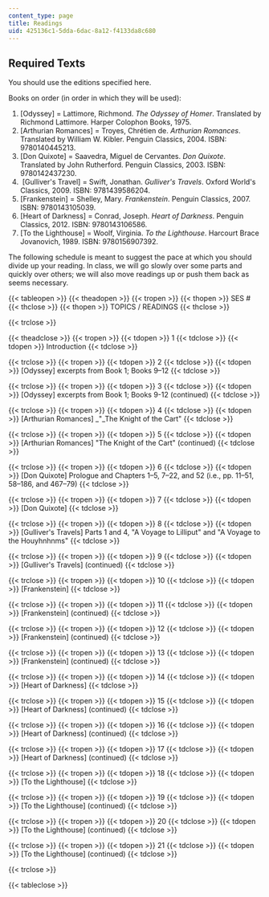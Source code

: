 ```yaml
---
content_type: page
title: Readings
uid: 425136c1-5dda-6dac-8a12-f4133da8c680
---
```


Required Texts
--------------

You should use the editions specified here.

Books on order (in order in which they will be used):

1.  \[Odyssey\] = Lattimore, Richmond. _The Odyssey of Homer_. Translated by Richmond Lattimore. Harper Colophon Books, 1975.
2.  \[Arthurian Romances\] = Troyes, Chrétien de. _Arthurian Romances_. Translated by William W. Kibler. Penguin Classics, 2004. ISBN: 9780140445213.
3.  \[Don Quixote\] = Saavedra, Miguel de Cervantes. _Don Quixote_. Translated by John Rutherford. Penguin Classics, 2003. ISBN: 9780142437230.
4.   \[Gulliver's Travel\] = Swift, Jonathan. _Gulliver's Travels_. Oxford World's Classics, 2009. ISBN: 9781439586204.
5.  \[Frankenstein\] = Shelley, Mary. _Frankenstein_. Penguin Classics, 2007. ISBN: 9780143105039.
6.  \[Heart of Darkness\] = Conrad, Joseph. _Heart of Darkness_. Penguin Classics, 2012. ISBN: 9780143106586.
7.  \[To the Lighthouse\] = Woolf, Virginia. _To the Lighthouse_. Harcourt Brace Jovanovich, 1989. ISBN: 9780156907392.

The following schedule is meant to suggest the pace at which you should divide up your reading. In class, we will go slowly over some parts and quickly over others; we will also move readings up or push them back as seems necessary.

{{< tableopen >}}
{{< theadopen >}}
{{< tropen >}}
{{< thopen >}}
SES #
{{< thclose >}}
{{< thopen >}}
TOPICS / READINGS
{{< thclose >}}

{{< trclose >}}

{{< theadclose >}}
{{< tropen >}}
{{< tdopen >}}
1
{{< tdclose >}}
{{< tdopen >}}
Introduction
{{< tdclose >}}

{{< trclose >}}
{{< tropen >}}
{{< tdopen >}}
2
{{< tdclose >}}
{{< tdopen >}}
\[Odyssey\] excerpts from Book 1; Books 9–12
{{< tdclose >}}

{{< trclose >}}
{{< tropen >}}
{{< tdopen >}}
3
{{< tdclose >}}
{{< tdopen >}}
\[Odyssey\] excerpts from Book 1; Books 9-12 (continued)
{{< tdclose >}}

{{< trclose >}}
{{< tropen >}}
{{< tdopen >}}
4
{{< tdclose >}}
{{< tdopen >}}
\[Arthurian Romances\] _"_The Knight of the Cart"
{{< tdclose >}}

{{< trclose >}}
{{< tropen >}}
{{< tdopen >}}
5
{{< tdclose >}}
{{< tdopen >}}
\[Arthurian Romances\] "The Knight of the Cart" (continued)
{{< tdclose >}}

{{< trclose >}}
{{< tropen >}}
{{< tdopen >}}
6
{{< tdclose >}}
{{< tdopen >}}
\[Don Quixote\] Prologue and Chapters 1–5, 7–22, and 52 (i.e., pp. 11–51, 58–186, and 467–79)
{{< tdclose >}}

{{< trclose >}}
{{< tropen >}}
{{< tdopen >}}
7
{{< tdclose >}}
{{< tdopen >}}
\[Don Quixote\]
{{< tdclose >}}

{{< trclose >}}
{{< tropen >}}
{{< tdopen >}}
8
{{< tdclose >}}
{{< tdopen >}}
\[Gulliver's Travels\] Parts 1 and 4, "A Voyage to Lilliput" and "A Voyage to the Houyhnhnms"
{{< tdclose >}}

{{< trclose >}}
{{< tropen >}}
{{< tdopen >}}
9
{{< tdclose >}}
{{< tdopen >}}
\[Gulliver's Travels\] (continued)
{{< tdclose >}}

{{< trclose >}}
{{< tropen >}}
{{< tdopen >}}
10
{{< tdclose >}}
{{< tdopen >}}
\[Frankenstein\]
{{< tdclose >}}

{{< trclose >}}
{{< tropen >}}
{{< tdopen >}}
11
{{< tdclose >}}
{{< tdopen >}}
\[Frankenstein\] (continued)
{{< tdclose >}}

{{< trclose >}}
{{< tropen >}}
{{< tdopen >}}
12
{{< tdclose >}}
{{< tdopen >}}
\[Frankenstein\] (continued)
{{< tdclose >}}

{{< trclose >}}
{{< tropen >}}
{{< tdopen >}}
13
{{< tdclose >}}
{{< tdopen >}}
\[Frankenstein\] (continued)
{{< tdclose >}}

{{< trclose >}}
{{< tropen >}}
{{< tdopen >}}
14
{{< tdclose >}}
{{< tdopen >}}
\[Heart of Darkness\]
{{< tdclose >}}

{{< trclose >}}
{{< tropen >}}
{{< tdopen >}}
15
{{< tdclose >}}
{{< tdopen >}}
\[Heart of Darkness\] (continued)
{{< tdclose >}}

{{< trclose >}}
{{< tropen >}}
{{< tdopen >}}
16
{{< tdclose >}}
{{< tdopen >}}
\[Heart of Darkness\] (continued)
{{< tdclose >}}

{{< trclose >}}
{{< tropen >}}
{{< tdopen >}}
17
{{< tdclose >}}
{{< tdopen >}}
\[Heart of Darkness\] (continued)
{{< tdclose >}}

{{< trclose >}}
{{< tropen >}}
{{< tdopen >}}
18
{{< tdclose >}}
{{< tdopen >}}
\[To the Lighthouse\]
{{< tdclose >}}

{{< trclose >}}
{{< tropen >}}
{{< tdopen >}}
19
{{< tdclose >}}
{{< tdopen >}}
\[To the Lighthouse\] (continued)
{{< tdclose >}}

{{< trclose >}}
{{< tropen >}}
{{< tdopen >}}
20
{{< tdclose >}}
{{< tdopen >}}
\[To the Lighthouse\] (continued)
{{< tdclose >}}

{{< trclose >}}
{{< tropen >}}
{{< tdopen >}}
21
{{< tdclose >}}
{{< tdopen >}}
\[To the Lighthouse\] (continued)
{{< tdclose >}}

{{< trclose >}}

{{< tableclose >}}